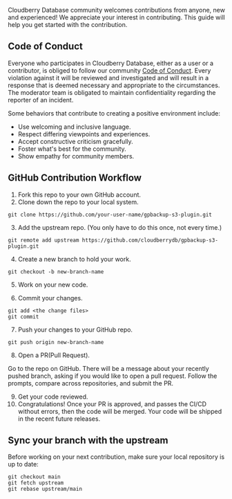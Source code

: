 Cloudberry Database community welcomes contributions from anyone, new and
experienced! We appreciate your interest in contributing. This guide will help
you get started with the contribution.

## Code of Conduct

Everyone who participates in Cloudberry Database, either as a user or a
contributor, is obliged to follow our community [Code of
Conduct](./CODE_OF_CONDUCT.md). Every violation against it will be reviewed
and investigated and will result in a response that is deemed necessary and
appropriate to the circumstances. The moderator team is obligated to maintain
confidentiality regarding the reporter of an incident.

Some behaviors that contribute to creating a positive environment include:

* Use welcoming and inclusive language.
* Respect differing viewpoints and experiences.
* Accept constructive criticism gracefully.
* Foster what's best for the community.
* Show empathy for community members.

## GitHub Contribution Workflow

1. Fork this repo to your own GitHub account.
2. Clone down the repo to your local system.

```
git clone https://github.com/your-user-name/gpbackup-s3-plugin.git
```

3. Add the upstream repo. (You only have to do this once, not every time.)

```
git remote add upstream https://github.com/cloudberrydb/gpbackup-s3-plugin.git
```

4. Create a new branch to hold your work.

```
git checkout -b new-branch-name
```

5. Work on your new code.

6. Commit your changes.

```
git add <the change files>
git commit
```

7. Push your changes to your GitHub repo.

```
git push origin new-branch-name
```

8. Open a PR(Pull Request).

Go to the repo on GitHub. There will be a message about your recently pushed
branch, asking if you would like to open a pull request. Follow the prompts,
compare across repositories, and submit the PR.

9. Get your code reviewed.
10. Congratulations! Once your PR is approved, and passes the CI/CD without
errors, then the code will be merged. Your code will be shipped in the recent
future releases.

## Sync your branch with the upstream

Before working on your next contribution, make sure your local repository is
up to date:

```
git checkout main
git fetch upstream
git rebase upstream/main
```
